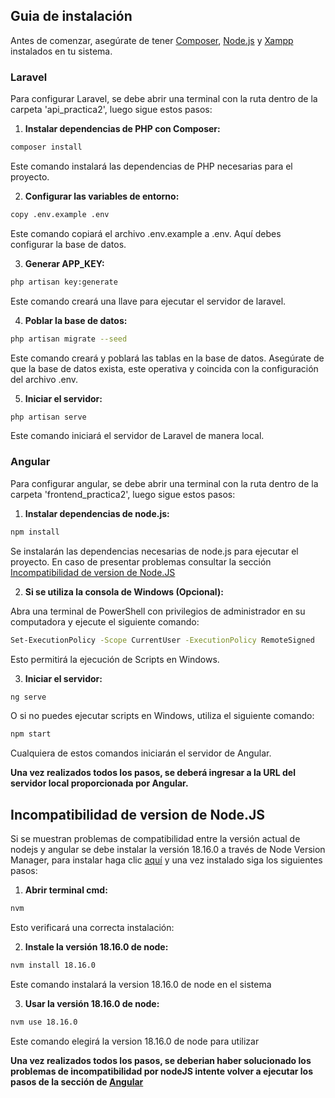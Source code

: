 ## Guia de instalación

Antes de comenzar, asegúrate de tener [Composer](https://getcomposer.org/), [Node.js](https://nodejs.org/en) y [Xampp](https://sourceforge.net/projects/xampp/files/XAMPP%20Windows/8.2.4/xampp-windows-x64-8.2.4-0-VS16-installer.exe/download) instalados en tu sistema.

### Laravel

Para configurar Laravel, se debe abrir una terminal con la ruta dentro de la carpeta 'api_practica2', luego sigue estos pasos:

1. **Instalar dependencias de PHP con Composer:**

```bash
composer install
```

Este comando instalará las dependencias de PHP necesarias para el proyecto.

2. **Configurar las variables de entorno:**

```bash
copy .env.example .env
```

Este comando copiará el archivo .env.example a .env. Aquí debes configurar la base de datos.

3. **Generar APP_KEY:**

```bash
php artisan key:generate
```

Este comando creará una llave para ejecutar el servidor de laravel.

4. **Poblar la base de datos:**

```bash
php artisan migrate --seed
```

Este comando creará y poblará las tablas en la base de datos. Asegúrate de que la base de datos exista, este operativa y coincida con la configuración del archivo .env.

5. **Iniciar el servidor:**

```bash
php artisan serve
```

Este comando iniciará el servidor de Laravel de manera local.

### Angular

Para configurar angular, se debe abrir una terminal con la ruta dentro de la carpeta 'frontend_practica2', luego sigue estos pasos:

1. **Instalar dependencias de node.js:**

```bash
npm install
```

Se instalarán las dependencias necesarias de node.js para ejecutar el proyecto. En caso de presentar problemas consultar la sección [Incompatibilidad de version de Node.JS](#incompatibilidad-de-version-de-nodejs)

2. **Si se utiliza la consola de Windows (Opcional):**

Abra una terminal de PowerShell con privilegios de administrador en su computadora y ejecute el siguiente comando:

```bash
Set-ExecutionPolicy -Scope CurrentUser -ExecutionPolicy RemoteSigned
```

Esto permitirá la ejecución de Scripts en Windows.

3. **Iniciar el servidor:**

```bash
ng serve
```

O si no puedes ejecutar scripts en Windows, utiliza el siguiente comando:

```bash
npm start
```

Cualquiera de estos comandos iniciarán el servidor de Angular.

**Una vez realizados todos los pasos, se deberá ingresar a la URL del servidor local proporcionada por Angular.**

## Incompatibilidad de version de Node.JS

Si se muestran problemas de compatibilidad entre la versión actual de nodejs y angular se debe instalar la versión 18.16.0 a través de Node Version Manager, para instalar haga clic [aquí](https://github.com/coreybutler/nvm-windows/releases/download/1.1.11/nvm-setup.exe) y una vez instalado siga los siguientes pasos:

1. **Abrir terminal cmd:**

```bash
nvm
```

Esto verificará una correcta instalación:

2. **Instale la versión 18.16.0 de node:**

```bash
nvm install 18.16.0
```

Este comando instalará la version 18.16.0 de node en el sistema

3. **Usar la versión 18.16.0 de node:**

```bash
nvm use 18.16.0
```

Este comando elegirá la version 18.16.0 de node para utilizar

**Una vez realizados todos los pasos, se deberian haber solucionado los problemas de incompatibilidad por nodeJS intente volver a ejecutar los pasos de la sección de [Angular](#angular)**
